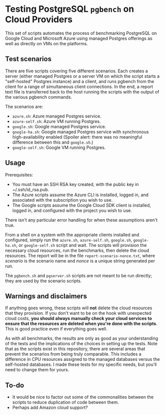 Testing PostgreSQL `pgbench` on Cloud Providers
===============================================

This set of scripts automates the process of benchmarking PostgreSQL on Google Cloud and Microsoft Azure using managed Postgres offerings as well as directly on VMs on the platforms.

Test scenarios
--------------

There are five scripts covering five different scenarios. Each creates a server (either managed Postgres or a server VM on which the script starts a "self-hosted" Postgres instance) and a client, and runs pgbench from the client for a range of simultaneous client connections. In the end, a report text file is transferred back to the host running the scripts with the output of the various pgbench commands.

The scenarios are:

 - `azure.sh`: Azure managed Postgres service.
 - `azure-self.sh`: Azure VM running Postgres.
 - `google.sh`: Google managed Postgres service.
 - `google-ha.sh`: Google managed Postgres service with synchronous high-availability enabled (Spoiler alert: there was no meaningful difference between this and `google.sh`.)
 - `google-self.sh`: Google VM running Postgres.

Usage
-----

Prerequisites:
 * You must have an SSH RSA key created, with the public key in ~/.ssh/id_rsa.pub.
 * The Azure scripts assume the Azure CLI is installed, logged in, and associated with the subscription you wish to use.
 * The Google scripts assume the Google Cloud SDK client is installed, logged in, and configured with the project you wish to use.

There isn't any particular error handling for when these assumptions aren't true.

From a shell on a system with the appropriate clients installed and configured, simply run the `azure.sh`, `azure-self.sh`, `google.sh`, `google-ha.sh`, or `google-self.sh` script and wait. The scripts will provision the necessary cloud resources, run the benchmarks, then delete the cloud resources. The report will be in the file `report-scenario-nonce.txt`, where *scenario* is the scenario name and *nonce* is a unique string generated per run.

The `pgbench.sh` and `pgserver.sh` scripts are not meant to be run directly; they are used by the scenario scripts.

Warnings and disclaimers
------------------------

If anything goes wrong, these scripts will **not** delete the cloud resources that they provision. If you don't want to be on the hook with unexpected cloud costs, **you should always manually check your cloud services to ensure that the resources are deleted when you're done with the scripts**. This is good practice even if everything goes well.

As with all benchmarks, the results are only as good as your understanding of the tests and the implications of the choices in setting up the tests. Note that as the scripts exist in this repository, there are several areas that prevent the scenarios from being truly comparable. This includes a difference in CPU resources assigned to the managed databases versus the self-hosted databases. I made these tests for my specific needs, but you'll need to change them for yours.

To-do
-----

 - It would be nice to factor out some of the commonalities between the scripts to reduce duplication of code between them.
 - Perhaps add Amazon cloud support?
